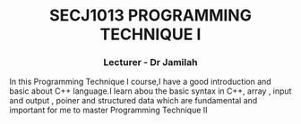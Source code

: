 <h1 align="center">SECJ1013 PROGRAMMING TECHNIQUE I</h1>
<h3 align="center">Lecturer - Dr Jamilah</h3>
In this Programming Technique I course,I have a good introduction and basic about C++ language.I learn abou the basic syntax in C++, array , input and output , poiner and structured data which are fundamental and important for me to master Programming Technique II
